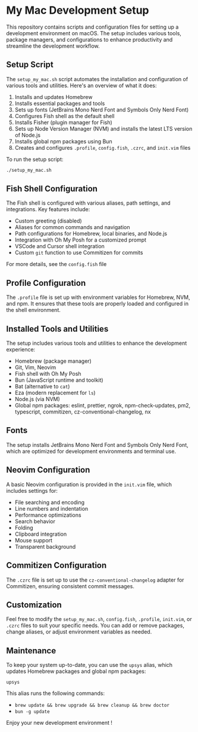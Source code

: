 # My Mac Development Setup

This repository contains scripts and configuration files for setting up a development environment on macOS. The setup includes various tools, package managers, and configurations to enhance productivity and streamline the development workflow.

## Setup Script

The `setup_my_mac.sh` script automates the installation and configuration of various tools and utilities. Here's an overview of what it does:

1. Installs and updates Homebrew
2. Installs essential packages and tools
3. Sets up fonts (JetBrains Mono Nerd Font and Symbols Only Nerd Font)
4. Configures Fish shell as the default shell
5. Installs Fisher (plugin manager for Fish)
6. Sets up Node Version Manager (NVM) and installs the latest LTS version of Node.js
7. Installs global npm packages using Bun
8. Creates and configures `.profile`, `config.fish`, `.czrc`, and `init.vim` files

To run the setup script:

```bash
./setup_my_mac.sh
```

## Fish Shell Configuration

The Fish shell is configured with various aliases, path settings, and integrations. Key features include:

- Custom greeting (disabled)
- Aliases for common commands and navigation
- Path configurations for Homebrew, local binaries, and Node.js
- Integration with Oh My Posh for a customized prompt
- VSCode and Cursor shell integration
- Custom `git` function to use Commitizen for commits

For more details, see the `config.fish` file

## Profile Configuration

The `.profile` file is set up with environment variables for Homebrew, NVM, and npm. It ensures that these tools are properly loaded and configured in the shell environment.

## Installed Tools and Utilities

The setup includes various tools and utilities to enhance the development experience:

- Homebrew (package manager)
- Git, Vim, Neovim
- Fish shell with Oh My Posh
- Bun (JavaScript runtime and toolkit)
- Bat (alternative to `cat`)
- Eza (modern replacement for `ls`)
- Node.js (via NVM)
- Global npm packages: eslint, prettier, ngrok, npm-check-updates, pm2, typescript, commitizen, cz-conventional-changelog, nx

## Fonts

The setup installs JetBrains Mono Nerd Font and Symbols Only Nerd Font, which are optimized for development environments and terminal use.

## Neovim Configuration

A basic Neovim configuration is provided in the `init.vim` file, which includes settings for:

- File searching and encoding
- Line numbers and indentation
- Performance optimizations
- Search behavior
- Folding
- Clipboard integration
- Mouse support
- Transparent background

## Commitizen Configuration

The `.czrc` file is set up to use the `cz-conventional-changelog` adapter for Commitizen, ensuring consistent commit messages.

## Customization

Feel free to modify the `setup_my_mac.sh`, `config.fish`, `.profile`, `init.vim`, or `.czrc` files to suit your specific needs. You can add or remove packages, change aliases, or adjust environment variables as needed.

## Maintenance

To keep your system up-to-date, you can use the `upsys` alias, which updates Homebrew packages and global npm packages:

```fish
upsys
```

This alias runs the following commands:
- `brew update && brew upgrade && brew cleanup && brew doctor`
- `bun -g update`

Enjoy your new development environment !
